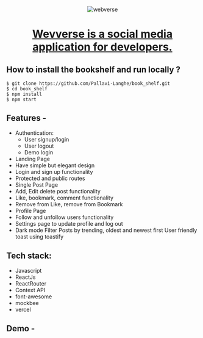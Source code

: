 <div align="center">
  
  ![webverse](https://github.com/Pallavi-Langhe/webverse/assets/91686147/3c72f754-d143-4d18-8576-3b7a90b30d38)

  # [Wevverse is a social media application for developers.](https://webverse-app.netlify.app/)
    
</div>

## **How to install the bookshelf and run locally ?**

```
$ git clone https://github.com/Pallavi-Langhe/book_shelf.git
$ cd book_shelf
$ npm install
$ npm start
```

## **Features -**

- Authentication:
  - User signup/login
  - User logout
  - Demo login
- Landing Page
- Have simple but elegant design
- Login and sign up functionality
- Protected and public routes
- Single Post Page
- Add, Edit delete post functionality
- Like, bookmark, comment functionality
- Remove from Like, remove from Bookmark
- Profile Page
- Follow and unfollow users functionality
- Settings page to update profile and log out
- Dark mode
Filter Posts by trending, oldest and newest first
User friendly toast using toastify


## **Tech stack:**
- Javascript
- ReactJs
- ReactRouter
- Context API
- font-awesome
- mockbee
- vercel


## **Demo -**

